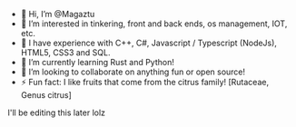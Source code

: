 - 🦅 Hi, I’m @Magaztu
- 🦆 I’m interested in tinkering, front and back ends, os management, IOT, etc.
- 🐧 I have experience with C++, C#, Javascript / Typescript (NodeJs), HTML5, CSS3 and SQL.
- 🦚 I’m currently learning Rust and Python!
- 🦩 I’m looking to collaborate on anything fun or open source!
- ⚡ Fun fact: I like fruits that come from the citrus family! [Rutaceae, Genus citrus]

<!---
Magaztu/Magaztu is a ✨ special ✨ repository because its `README.md` (this file) appears on your GitHub profile.
You can click the Preview link to take a look at your changes.
--->
I'll be editing this later lolz
